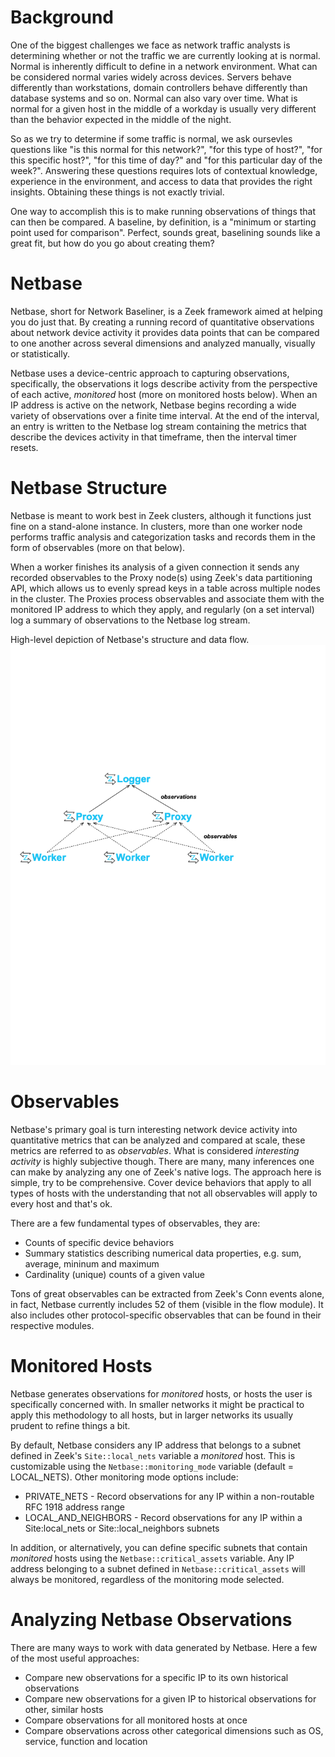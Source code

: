 # Background

One of the biggest challenges we face as network traffic analysts is determining whether or not the traffic we are currently looking at is normal.  Normal is inherently difficult to define in a network environment.  What can be considered normal varies widely across devices.  Servers behave differently than workstations, domain controllers behave differently than database systems and so on.  Normal can also vary over time.  What is normal for a given host in the middle of a workday is usually very different than the behavior expected in the middle of the night.  

So as we try to determine if some traffic is normal, we ask oursevles questions like "is this normal for this network?", "for this type of host?", "for this specific host?", "for this time of day?" and "for this particular day of the week?".  Answering these questions requires lots of contextual knowledge, experience in the environment, and access to data that provides the right insights.  Obtaining these things is not exactly trivial.  

One way to accomplish this is to make running observations of things that can then be compared.  A baseline, by definition, is a "minimum or starting point used for comparison".  Perfect, sounds great, baselining sounds like a great fit, but how do you go about creating them?  

# Netbase 

Netbase, short for Network Baseliner, is a Zeek framework aimed at helping you do just that.  By creating a running record of quantitative observations about network device activity it provides data points that can be compared to one another across several dimensions and analyzed manually, visually or statistically.  

Netbase uses a device-centric approach to capturing observations, specifically, the observations it logs describe activity from the perspective of each active, _monitored_ host (more on monitored hosts below).  When an IP address is active on the network, Netbase begins recording a wide variety of observations over a finite time interval.  At the end of the interval, an entry is written to the Netbase log stream containing the metrics that describe the devices activity in that timeframe, then the interval timer resets.     

# Netbase Structure 

Netbase is meant to work best in Zeek clusters, although it functions just fine on a stand-alone instance.  In clusters, more than one worker node performs traffic analysis and categorization tasks and records them in the form of observables (more on that below).  

When a worker finishes its analysis of a given connection it sends any recorded observables to the Proxy node(s) using Zeek's data partitioning API, which allows us to evenly spread keys in a table across multiple nodes in the cluster.  The Proxies process observables and associate them with the monitored IP address to which they apply, and regularly (on a set interval) log a summary of observations to the Netbase log stream. 

High-level depiction of Netbase's structure and data flow. 
![Netbase Structure](/images/netbase_structure.png)

# Observables 

Netbase's primary goal is turn interesting network device activity into quantitative metrics that can be analyzed and compared at scale, these metrics are referred to as _observables_.  What is considered _interesting activity_ is highly subjective though.  There are many, many inferences one can make by analyzing any one of Zeek's native logs.  The approach here is simple, try to be comprehensive.  Cover device behaviors that apply to all types of hosts with the understanding that not all observables will apply to every host and that's ok.  

There are a few fundamental types of observables, they are:
* Counts of specific device behaviors
* Summary statistics describing numerical data properties, e.g. sum, average, mininum and maximum 
* Cardinality (unique) counts of a given value 

Tons of great observables can be extracted from Zeek's Conn events alone, in fact, Netbase currently includes 52 of them (visible in the flow module).  It also includes other protocol-specific observables that can be found in their respective modules.   

# Monitored Hosts 

Netbase generates observations for _monitored_ hosts, or hosts the user is specifically concerned with.  In smaller networks it might be practical to apply this methodology to all hosts, but in larger networks its usually prudent to refine things a bit.  

By default, Netbase considers any IP address that belongs to a subnet defined in Zeek's `Site::local_nets` variable a _monitored_ host.  This is customizable using the `Netbase::monitoring_mode` variable (default = LOCAL_NETS).  Other monitoring mode options include:

* PRIVATE_NETS - Record observations for any IP within a non-routable RFC 1918 address range
* LOCAL_AND_NEIGHBORS - Record observations for any IP within a Site:local_nets or Site::local_neighbors subnets

In addition, or alternatively, you can define specific subnets that contain _monitored_ hosts using the `Netbase::critical_assets` variable.  Any IP address belonging to a subnet defined in `Netbase::critical_assets` will always be monitored, regardless of the monitoring mode selected.  

# Analyzing Netbase Observations 

There are many ways to work with data generated by Netbase.  Here a few of the most useful approaches:

* Compare new observations for a specific IP to its own historical observations
* Compare new observations for a given IP to historical observations for other, similar hosts
* Compare observations for all monitored hosts at once 
* Compare observations across other categorical dimensions such as OS, service, function and location
